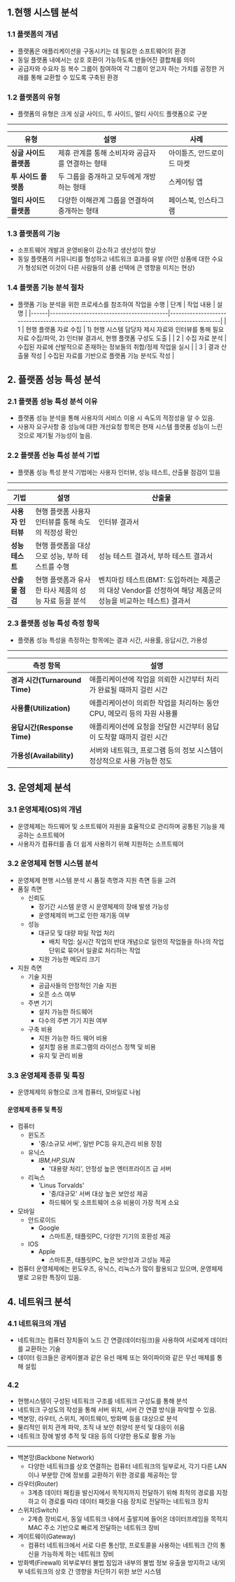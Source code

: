## 1.현행 시스템 분석
### 1.1 플랫폼의 개념
- 플랫폼은 애플리케이션을 구동시키는 데 필요한 소프트웨어의 환경
- 동일 플랫폼 내에서는 상호 호환이 가능하도록 만들어진 결합체를 의미
- 공급자와 수요자 등 복수 그룹이 참여하여 각 그룹이 얻고자 하는 가치를 공정한 거래를 통해 교환할 수 있도록 구축된 환경
### 1.2 플랫폼의 유형
- 플랫폼의 유형은 크게 싱글 사이드, 투 사이드, 멀티 사이드 플랫폼으로 구분
---------------------------------------------------------------------
| 유형                     | 설명                                    | 사례                      |
|------------------------|-----------------------------------------|---------------------------|
| **싱글 사이드 플랫폼**  | 제휴 관계를 통해 소비자와 공급자를 연결하는 형태 | 아이튠즈, 안드로이드 마켓 |
| **투 사이드 플랫폼**    | 두 그룹을 중개하고 모두에게 개방하는 형태 | 스케이팅 앱                |
| **멀티 사이드 플랫폼**  | 다양한 이해관계 그룹을 연결하여 중개하는 형태 | 페이스북, 인스타그램      |
### 1.3 플랫폼의 기능
- 소프트웨어 개발과 운영비용이 감소하고 생산성이 향상
- 동일 플랫폼의 커뮤니티를 형성하고 네트워크 효과를 유발
  (어떤 상품에 대한 수요가 형성되면 이것이 다른 사람들의 상품 선택에 큰 영향을 미치는 현상)
### 1.4 플랫폼 기능 분석 절차
- 플랫폼 기능 분석을 위한 프로세스를 참조하여 작업을 수행
| 단계 | 작업 내용                                | 설명                                                                                       |
|------|------------------------------------------|--------------------------------------------------------------------------------------------|
| 1    | 현행 플랫폼 자료 수집                   | 1) 현행 시스템 담당자 제시 자료와 인터뷰를 통해 필요 자료 수집/파악, 2) 인터뷰 결과서, 현행 플랫폼 구성도 도출 |
| 2    | 수집 자료 분석                          | 수집된 자료에 산발적으로 존재하는 정보들의 취합/정제 작업을 실시                        |
| 3    | 결과 산출물 작성                        | 수집된 자료를 기반으로 플랫폼 기능 분석도 작성                                          |
## 2. 플랫폼 성능 특성 분석
### 2.1 플랫폼 성능 특성 분석 이유
- 플랫폼 성능 분석을 통해 사용자의 서비스 이용 시 속도의 적정성을 알 수 있음.
- 사용자 요구사항 중 성능에 대한 개선요청 항목은 현재 시스템 플랫폼 성능이 느린 것으로 제기될 가능성이 높음.
### 2.2 플랫폼 선능 특성 분석 기법
- 플랫폼 성능 특성 분석 기법에는 사용자 인터뷰, 성능 테스트, 산출물 점검이 있음
-----
| 기법             | 설명                                                                                      | 산출물                                                                                      |
|------------------|-------------------------------------------------------------------------------------------|----------------------------------------------------------------------------------------------|
| **사용자 인터뷰**| 현행 플랫폼 사용자 인터뷰를 통해 속도의 적정성 확인                                    | 인터뷰 결과서                                                                                |
| **성능 테스트**  | 현행 플랫폼을 대상으로 성능, 부하 테스트를 수행                                        | 성능 테스트 결과서, 부하 테스트 결과서                                                      |
| **산출물 점검**  | 현행 플랫폼과 유사한 타사 제품의 성능 자료 등을 분석                                   | 벤치마킹 테스트(BMT: 도입하려는 제품군의 대상 Vendor를 선정하여 해당 제품군의 성능을 비교하는 테스트) 결과서 |
### 2.3 플랫폼 성능 특성 측정 항목
- 플랫폼 성능 특성을 측정하는 항목에는 결과 시간, 사용률, 응답시간, 가용성
------------
| 측정 항목                  | 설명                                                      |
|---------------------------|-----------------------------------------------------------|
| **경과 시간(Turnaround Time)** | 애플리케이션에 작업을 의뢰한 시간부터 처리가 완료될 때까지 걸린 시간 |
| **사용률(Utilization)**   | 애플리케이션이 의뢰한 작업을 처리하는 동안 CPU, 메모리 등의 자원 사용률 |
| **응답시간(Response Time)** | 애플리케이션에 요청을 전달한 시간부터 응답이 도착할 때까지 걸린 시간 |
| **가용성(Availability)**   | 서버와 네트워크, 프로그램 등의 정보 시스템이 정상적으로 사용 가능한 정도 |
## 3. 운영체제 분석
### 3.1 운영체제(OS)의 개념
- 운영체제는 하드웨어 및 소프트웨어 자원을 효율적으로 관리하며 공통된 기능을 제공하는 소프트웨어
- 사용자가 컴퓨터를 좀 더 쉽게 사용하기 위해 지원하는 소프트웨어
### 3.2 운영체제 현행 시스템 분석
- 운영체제 현행 시스템 분석 시 품질 측명과 지원 측면 등을 고려
- 품질 측면
  - 신뢰도
    - 장기간 시스템 운영 시 운영체제의 장애 발생 가능성
    - 운영체제의 버그로 인한 재기동 여부
  - 성능
    - 대규모 및 대량 파일 작업 처리
      - 배치 작업: 실시간 작업의 반대 개념으로 일련의 작업들을 하나의 작업 단위로 묶어서 일괄로 처리하는 작업
    - 지원 가능한 메모리 크기
- 지원 측면
  - 기술 지원
    - 공급사들의 안정적인 기술 지원
    - 오픈 소스 여부
  - 주변 기기
    - 설치 가능한 하드웨어
    - 다수의 주변 기기 지원 여부
  - 구축 비용
     - 지원 가능한 하드 웨어 비용
     - 설치할 응용 프로그램의 라이선스 정책 및 비용
     - 유지 및 관리 비용
### 3.3 운영체제 종류 및 특징
- 운영체제의 유형으로 크게 컴퓨터, 모바일로 나뉨
#### 운영체제 종류 및 특징
- 컴퓨터
  - 윈도즈
    - '중/소규모 서버', 일반 PC등 유지,관리 비용 장점
  - 유닉스
    - *IBM,HP,SUN*
      - '대용량 처리', 안정성 높은 엔터프라이즈 급 서버
  - 리눅스
    - 'Linus Torvalds'
      - '중/대규모' 서버 대상 높은 보안성 제공
      -  하드웨어 및 소프트웨어 소유 비용이 가장 적게 소요
- 모바일
  - 안드로이드
    - Google
      - 스마트폰, 태플릿PC, 다양한 기기의 호환성 제공
  - IOS
    - Apple
      - 스마트폰, 태플릿PC, 높은 보안성과 고성능 제공
- 컴퓨터 운영체제에는 윈도우즈, 유닉스, 리눅스가 많이 활용되고 있으며, 운영체제별로 고유한 특징이 있음.
## 4. 네트워크 분석
### 4.1 네트워크의 개념
- 네트워크는 컴퓨터 장치들이 노드 간 연결(데이터링크)을 사용하여 서로에게 데이터를 교환하는 기술
- 데이터 링크들은 광케이블과 같은 유선 매체 또는 와이파이와 같은 무선 매체를 통해 설립
### 4.2
- 현행시스템이 구성된 네트워크 구조를 네트워크 구성도를 통해 분석
- 네트워크 구성도의 작성을 통해 서버 위치, 서버 간 연결 방식을 파악할 수 있음.
- 백본망, 라우터, 스위치, 게이트웨이, 방화벽 등을 대상으로 분석
- 물리적인 위치 관계 파악, 조직 내 보안 취양석 분석 및 대응이 쉬움
- 네트워크 장애 발생 추적 및 대응 등의 다양한 용도로 활용 가능
-----
- 백본망(Backbone Network)
  - 다양한 네트워크를 상호 연결하는 컴퓨터 네트워크의 일부로서, 각기 다른 LAN이나 부분망 간에 정보를 교환하기 위한 경로를 제공하는 망
- 라우터(Router)
  - 3계층 데이터 패킹을 발신지에서 목적지까지 전달하기 위해 최적의 경로를 지정하고 이 경로를 따라 데이터 패킷을 다음 장치로 전달하는 네트워크 장치
- 스위치(Switch)
  - 2계층 장비로서, 동일 네트워크 내에서 출발지에 들어온 데이터프레임을 목적지 MAC 주소 기반으로 빠르게 전달하는 네트워크 장비
- 게이트웨이(Gateway)
  - 컴퓨터 네트워크에서 서로 다른 통신망, 프로토콜을 사용하는 네트워크 간의 통신을 가능하게 하는 네트워크 장비
- 방화벽(Firewall)
  외부로부터 불법 침입과 내부의 불법 정보 유출을 방지하고 내/외부 네트워크의 상호 간 영향을 차단하기 위한 보안 시스템
